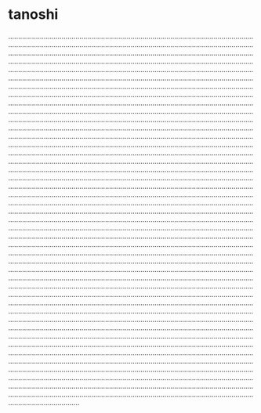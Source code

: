 # tanoshi

....................................................................................................................................................................................................................................................................................................................................................................................................................................................................................................................................................................................................................................................................................................................................................................................................................................................................................................................................................................................................................................................................................................................................................................................................................................................................................................................................................................................................................................................................................................................................................................................................................................................................................................................................................................................................................................................................................................................................................................................................................................................................................................................................................................................................................................................................................................................................................................................................................................................................................................................................................................................................................................................................................................................................................................................................................................................................................................................................................................................................................................................................................................................................................................................................................................................................................................................................................................................................................................................................................................................................................................................................................................................................................................................................................................................................................................................................................................................................................................................................................................................................................................................................................................................................................................................................................................................................................................................................................................................................................................................................................................................................................................................................................................................................................................................................................................................................................................................................................................................................................................................................................................................................................................................................................................................................................................................................................................................................................................................................................................................................................................................................................................................................................................................